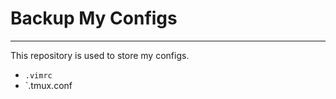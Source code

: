 # Backup My Configs
--------------------------

This repository is used to store my configs.

- `.vimrc` 
- `.tmux.conf
